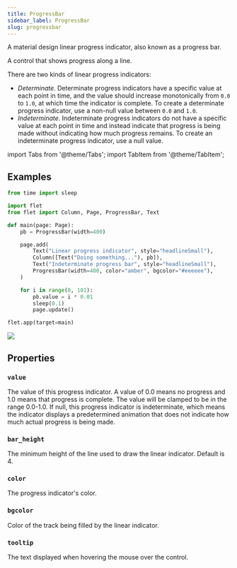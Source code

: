 ```yaml
---
title: ProgressBar
sidebar_label: ProgressBar
slug: progressbar
---
```


A material design linear progress indicator, also known as a progress bar.

A control that shows progress along a line.

There are two kinds of linear progress indicators:

* *Determinate*. Determinate progress indicators have a specific value at each point in time, and the value should increase monotonically from `0.0` to `1.0`, at which time the indicator is complete. To create a determinate progress indicator, use a non-null value between `0.0` and `1.0`.
* *Indeterminate*. Indeterminate progress indicators do not have a specific value at each point in time and instead indicate that progress is being made without indicating how much progress remains. To create an indeterminate progress indicator, use a null value.

import Tabs from '@theme/Tabs';
import TabItem from '@theme/TabItem';

## Examples

<Tabs groupId="language">
  <TabItem value="python" label="Python" default>

```python
from time import sleep

import flet
from flet import Column, Page, ProgressBar, Text

def main(page: Page):
    pb = ProgressBar(width=400)

    page.add(
        Text("Linear progress indicator", style="headlineSmall"),
        Column([Text("Doing something..."), pb]),
        Text("Indeterminate progress bar", style="headlineSmall"),
        ProgressBar(width=400, color="amber", bgcolor="#eeeeee"),
    )

    for i in range(0, 101):
        pb.value = i * 0.01
        sleep(0.1)
        page.update()

flet.app(target=main)
```
  </TabItem>
</Tabs>

<img src="/img/docs/controls/progress-bar/custom-progress-bars.gif" className="screenshot-30"/>

## Properties

### `value`

The value of this progress indicator. A value of 0.0 means no progress and 1.0 means that progress is complete. The value will be clamped to be in the range 0.0-1.0. If null, this progress indicator is indeterminate, which means the indicator displays a predetermined animation that does not indicate how much actual progress is being made.

### `bar_height`

The minimum height of the line used to draw the linear indicator. Default is 4.

### `color`

The progress indicator's color.

### `bgcolor`

Color of the track being filled by the linear indicator.

### `tooltip`

The text displayed when hovering the mouse over the control.